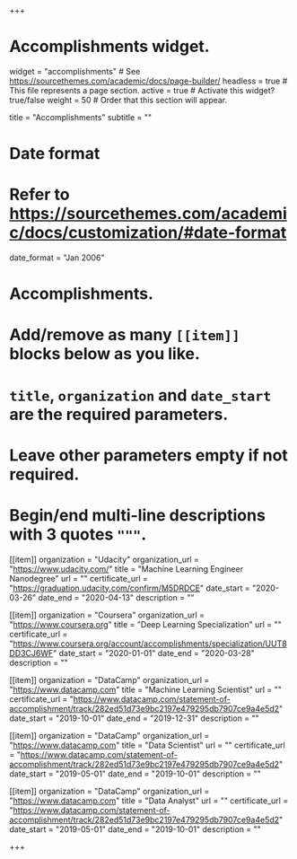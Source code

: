 +++
# Accomplishments widget.
widget = "accomplishments"  # See https://sourcethemes.com/academic/docs/page-builder/
headless = true  # This file represents a page section.
active = true  # Activate this widget? true/false
weight = 50  # Order that this section will appear.

title = "Accomplish&shy;ments"
subtitle = ""

# Date format
#   Refer to https://sourcethemes.com/academic/docs/customization/#date-format
date_format = "Jan 2006"

# Accomplishments.
#   Add/remove as many `[[item]]` blocks below as you like.
#   `title`, `organization` and `date_start` are the required parameters.
#   Leave other parameters empty if not required.
#   Begin/end multi-line descriptions with 3 quotes `"""`.


[[item]]
  organization = "Udacity"
  organization_url = "https://www.udacity.com/"
  title = "Machine Learning Engineer Nanodegree"
  url = ""
  certificate_url = "https://graduation.udacity.com/confirm/M5DRDCE"
  date_start = "2020-03-26"
  date_end = "2020-04-13"
  description = ""


[[item]]
  organization = "Coursera"
  organization_url = "https://www.coursera.org"
  title = "Deep Learning Specialization"
  url = ""
  certificate_url = "https://www.coursera.org/account/accomplishments/specialization/UUT8DD3CJ6WF"
  date_start = "2020-01-01"
  date_end = "2020-03-28"
  description = ""

[[item]]
  organization = "DataCamp"
  organization_url = "https://www.datacamp.com"
  title = "Machine Learning Scientist"
  url = ""
  certificate_url = "https://www.datacamp.com/statement-of-accomplishment/track/282ed51d73e9bc2197e479295db7907ce9a4e5d2"
  date_start = "2019-10-01"
  date_end = "2019-12-31"
  description = ""

[[item]]
  organization = "DataCamp"
  organization_url = "https://www.datacamp.com"
  title = "Data Scientist"
  url = ""
  certificate_url = "https://www.datacamp.com/statement-of-accomplishment/track/282ed51d73e9bc2197e479295db7907ce9a4e5d2"
  date_start = "2019-05-01"
  date_end = "2019-10-01"
  description = ""

[[item]]
  organization = "DataCamp"
  organization_url = "https://www.datacamp.com"
  title = "Data Analyst"
  url = ""
  certificate_url = "https://www.datacamp.com/statement-of-accomplishment/track/282ed51d73e9bc2197e479295db7907ce9a4e5d2"
  date_start = "2019-05-01"
  date_end = "2019-10-01"
  description = ""

+++

